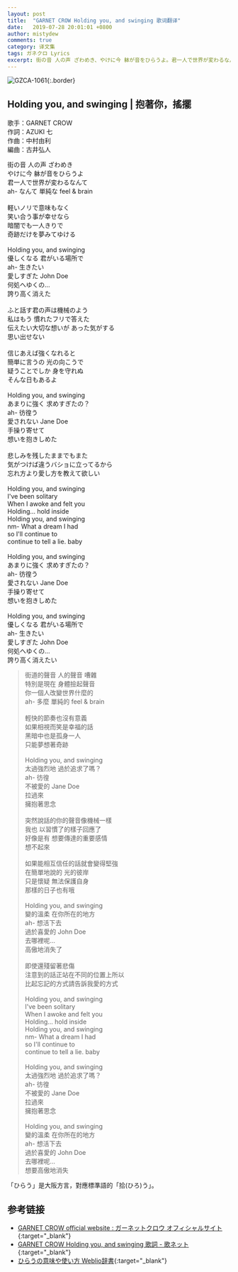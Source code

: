 ```yaml
---
layout: post
title:  "GARNET CROW Holding you, and swinging 歌词翻译"
date:   2019-07-28 20:01:01 +0800
author: mistydew
comments: true
category: 译文集
tags: ガネクロ Lyrics
excerpt: 街の音 人の声 ざわめき、やけに今 躰が音をひらうよ。君一人で世界が変わるなんて、ah- なんて 単純な feel & brain。
---
```

![GZCA-1061](https://crowsub.github.io/assets/images/discography/album/GZCA-1061.jpg){:.border}

## Holding you, and swinging | 抱著你，搖擺

歌手：GARNET CROW<br>
作詞：AZUKI 七<br>
作曲：中村由利<br>
編曲：古井弘人

<div class="lyric-original">
<p>
街の音 人の声 ざわめき<br>
やけに今 躰が音をひらうよ<br>
君一人で世界が変わるなんて<br>
ah- なんて 単純な feel & brain<br>
<br>
軽いノリで意味もなく<br>
笑い合う事が幸せなら<br>
暗闇でも一人きりで<br>
奇跡だけを夢みてゆける<br>
<br>
Holding you, and swinging<br>
優しくなる 君がいる場所で<br>
ah- 生きたい<br>
愛しすぎた John Doe<br>
何処へゆくの…<br>
誇り高く消えた<br>
<br>
ふと話す君の声は機械のよう<br>
私はもう 慣れたフリで答えた<br>
伝えたい大切な想いが あった気がする<br>
思い出せない<br>
<br>
信じあえば強くなれると<br>
簡単に言うの 光の向こうで<br>
疑うことでしか 身を守れぬ<br>
そんな日もあるよ<br>
<br>
Holding you, and swinging<br>
あまりに強く 求めすぎたの？<br>
ah- 彷徨う<br>
愛されない Jane Doe<br>
手操り寄せて<br>
想いを抱きしめた<br>
<br>
悲しみを残したままでもまた<br>
気がつけば違うバショに立ってるから<br>
忘れ方より愛し方を教えて欲しい<br>
<br>
Holding you, and swinging<br>
I've been solitary<br>
When I awoke and felt you<br>
Holding... hold inside<br>
Holding you, and swinging<br>
nm- What a dream I had<br>
so I'll continue to<br>
continue to tell a lie. baby<br>
<br>
Holding you, and swinging<br>
あまりに強く 求めすぎたの？<br>
ah- 彷徨う<br>
愛されない Jane Doe<br>
手操り寄せて<br>
想いを抱きしめた<br>
<br>
Holding you, and swinging<br>
優しくなる 君がいる場所で<br>
ah- 生きたい<br>
愛しすぎた John Doe<br>
何処へゆくの…<br>
誇り高く消えたい
</p>
</div>

<div class="lyric-translation">
<blockquote>
街道的聲音 人的聲音 嘈雜<br>
特別是現在 身體撿起聲音<br>
你一個人改變世界什麼的<br>
ah- 多麼 單純的 feel & brain<br>
<br>
輕快的節奏也沒有意義<br>
如果相視而笑是幸福的話<br>
黑暗中也是孤身一人<br>
只能夢想著奇跡<br>
<br>
Holding you, and swinging<br>
太過強烈地 過於追求了嗎？<br>
ah- 彷徨<br>
不被愛的 Jane Doe<br>
拉過來<br>
擁抱著思念<br>
<br>
突然說話的你的聲音像機械一樣<br>
我也 以習慣了的樣子回應了<br>
好像是有 想要傳達的重要感情<br>
想不起來<br>
<br>
如果能相互信任的話就會變得堅強<br>
在簡單地說的 光的彼岸<br>
只是懷疑 無法保護自身<br>
那樣的日子也有哦<br>
<br>
Holding you, and swinging<br>
變的溫柔 在你所在的地方<br>
ah- 想活下去<br>
過於喜愛的 John Doe<br>
去哪裡呢...<br>
高傲地消失了<br>
<br>
即使還殘留著悲傷<br>
注意到的話正站在不同的位置上所以<br>
比起忘記的方式請告訴我愛的方式<br>
<br>
Holding you, and swinging<br>
I've been solitary<br>
When I awoke and felt you<br>
Holding... hold inside<br>
Holding you, and swinging<br>
nm- What a dream I had<br>
so I'll continue to<br>
continue to tell a lie. baby<br>
<br>
Holding you, and swinging<br>
太過強烈地 過於追求了嗎？<br>
ah- 彷徨<br>
不被愛的 Jane Doe<br>
拉過來<br>
擁抱著思念<br>
<br>
Holding you, and swinging<br>
變的溫柔 在你所在的地方<br>
ah- 想活下去<br>
過於喜愛的 John Doe<br>
去哪裡呢...<br>
想要高傲地消失
</blockquote>
</div>

「ひらう」是大阪方言，對應標準語的「拾(ひろ)う」。

## 参考链接

* [GARNET CROW official website : ガーネットクロウ オフィシャルサイト](http://www.garnetcrow.com){:target="_blank"}
* [GARNET CROW Holding you, and swinging 歌詞 - 歌ネット](https://www.uta-net.com/song/20141){:target="_blank"}
* [ひらうの意味や使い方 Weblio辞書](https://www.weblio.jp/content/ひらう){:target="_blank"}
